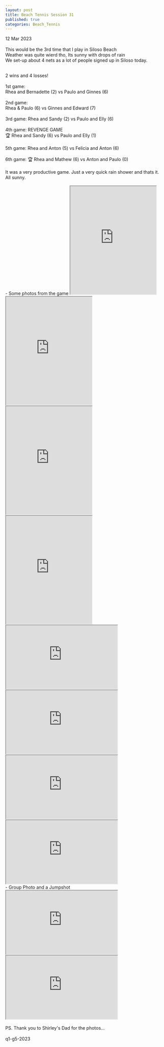 ```yaml
---
layout: post
title: Beach Tennis Session 31
published: true
categories: Beach_Tennis
---
```

12 Mar 2023
<br>
<br>
This would be the 3rd time that I play in Siloso Beach
<br>
Weather was quite wierd tho, Its sunny with drops of rain
<br>
We set-up about 4 nets as a lot of people signed up in Siloso today.
<br>
<!--more-->
<br>
2 wins and 4 losses!
<br>
<br>
1st game:
<br>
Rhea and Bernadette (2) vs Paulo and Ginnes (6)
<br>
<br>
2nd game:
<br>
Rhea & Paulo (6) vs Ginnes and Edward (7)
<br>
<br>
3rd game:
Rhea and Sandy (2) vs Paulo and Elly (6)
<br>
<br> 
4th game: REVENGE GAME
<br> 🏆
Rhea and Sandy (6) vs Paulo and Elly (1)
<br>
<br> 
5th game:
Rhea and Anton (5) vs Felicia and Anton (6)
<br>
<br>
6th game: 🏆
Rhea and Mathew (6) vs Anton and Paulo (0) 
<br>
<br>
It was a very productive game. Just a very quick rain shower and thats it.
<br>
All sunny. 
<br>
<br>
- Some photos from the game
<iframe src="https://drive.google.com/file/d/1xtS0vSEECcXXqaeIaHmE6gtRNm0N5K7D/preview" width="270" height="340" allow="autoplay"></iframe>
<iframe src="https://drive.google.com/file/d/1MQdQgcClzhtlmqfFNr4jEhKxar85vDd6/preview" width="270" height="340" allow="autoplay"></iframe>
<iframe src="https://drive.google.com/file/d/14kY3lUa5mmWUeYH5M2Wvv-dXlVNEiRtQ/preview" width="270" height="340" allow="autoplay"></iframe>
<iframe src="https://drive.google.com/file/d/1j6QmSgndzohG44fql2yX7iR-0Fg5-8to/preview" width="270" height="340" allow="autoplay"></iframe>
<iframe src="https://drive.google.com/file/d/1KVH3HCuNid5ExUEk_HI5H00-CazBiXwf/preview" width="350" height="200" allow="autoplay"></iframe>
<iframe src="https://drive.google.com/file/d/15kB4mF6_MC3rsvCHQSnsu4h9Yv3_m6Nl/preview" width="350" height="200" allow="autoplay"></iframe>
<iframe src="https://drive.google.com/file/d/1wNv39bCt_nWWAd6UamrdE3eCdbo4oZ_x/preview" width="350" height="200" allow="autoplay"></iframe>
<iframe src="https://drive.google.com/file/d/1VbUdBpJRUnu51j5V-WvfHrJfVbMzP78K/preview" width="350" height="200" allow="autoplay"></iframe>
<br>
- Group Photo and a Jumpshot
<iframe src="https://drive.google.com/file/d/14Na3ekCZk1JZN44EAvn4xQRBMaZ9XA0E/preview" width="350" height="200" allow="autoplay"></iframe>
<iframe src="https://drive.google.com/file/d/1be8nhyXUGP2Qd8rWeSLA-wRVjJkGIzcu/preview" width="350" height="200" allow="autoplay"></iframe>
<br>
<br>
PS. Thank you to Shirley's Dad for the photos...
<br>
<br>
q1-g5-2023
